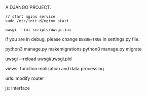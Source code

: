 A DJANGO PROJECT.
```shell
// start nginx service
sudo /etc/init.d/nginx start

uwsgi --ini scripts/uwsgi.ini
```

if you are in debug, please change `DEBUG=TRUE` in settings.py file.

python3 manage.py makemigrations
python3 manage.py migrate

uwsgi --reload uwsgi/uwsgi.pid

views: function realization and data processing

urls: modify router

js: interface